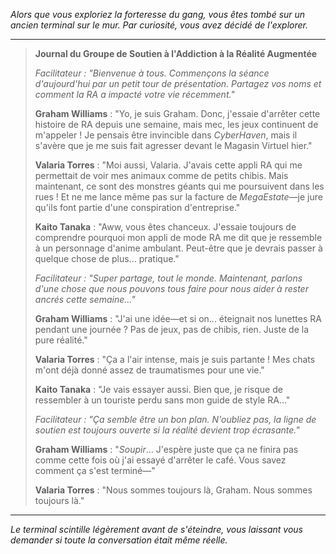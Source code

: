 _Alors que vous exploriez la forteresse du gang, vous êtes tombé sur un ancien terminal sur le mur. Par curiosité, vous avez décidé de l'explorer._

---

> **Journal du Groupe de Soutien à l'Addiction à la Réalité Augmentée**
>
> _Facilitateur : "Bienvenue à tous. Commençons la séance d'aujourd'hui par un petit tour de présentation. Partagez vos noms et comment la RA a impacté votre vie récemment."_
>
> **Graham Williams** : "Yo, je suis Graham. Donc, j'essaie d'arrêter cette histoire de RA depuis une semaine, mais mec, les jeux continuent de m'appeler ! Je pensais être invincible dans _CyberHaven_, mais il s'avère que je me suis fait agresser devant le Magasin Virtuel hier."
>
> **Valaria Torres** : "Moi aussi, Valaria. J'avais cette appli RA qui me permettait de voir mes animaux comme de petits chibis. Mais maintenant, ce sont des monstres géants qui me poursuivent dans les rues ! Et ne me lance même pas sur la facture de _MegaEstate_—je jure qu'ils font partie d'une conspiration d'entreprise."
>
> **Kaito Tanaka** : "Aww, vous êtes chanceux. J'essaie toujours de comprendre pourquoi mon appli de mode RA me dit que je ressemble à un personnage d'anime ambulant. Peut-être que je devrais passer à quelque chose de plus... pratique."
>
> _Facilitateur : "Super partage, tout le monde. Maintenant, parlons d'une chose que nous pouvons tous faire pour nous aider à rester ancrés cette semaine..."_
>
> **Graham Williams** : "J'ai une idée—et si on... éteignait nos lunettes RA pendant une journée ? Pas de jeux, pas de chibis, rien. Juste de la pure réalité."
>
> **Valaria Torres** : "Ça a l'air intense, mais je suis partante ! Mes chats m'ont déjà donné assez de traumatismes pour une vie."
>
> **Kaito Tanaka** : "Je vais essayer aussi. Bien que, je risque de ressembler à un touriste perdu sans mon guide de style RA..."
>
> _Facilitateur : "Ça semble être un bon plan. N'oubliez pas, la ligne de soutien est toujours ouverte si la réalité devient trop écrasante."_
>
> **Graham Williams** : "_Soupir_... J'espère juste que ça ne finira pas comme cette fois où j'ai essayé d'arrêter le café. Vous savez comment ça s'est terminé—"
>
> **Valaria Torres** : "Nous sommes toujours là, Graham. Nous sommes toujours là."

---

_Le terminal scintille légèrement avant de s'éteindre, vous laissant vous demander si toute la conversation était même réelle._
